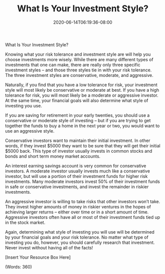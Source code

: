 ﻿---
title: "What Is Your Investment Style?"
date: 2020-06-14T06:19:36-08:00
description: "Text Files Tips for Web Success"
featured_image: "/images/Text Files.jpg"
tags: ["Text Files"]
---

What Is Your Investment Style?


Knowing what your risk tolerance and investment style are will help you choose investments more wisely. While there are many different types of investments that one can make, there are really only three specific investment styles – and those three styles tie in with your risk tolerance. The three investment styles are conservative, moderate, and aggressive.

Naturally, if you find that you have a low tolerance for risk, your investment style will most likely be conservative or moderate at best. If you have a high tolerance for risk, you will most likely be a moderate or aggressive investor. At the same time, your financial goals will also determine what style of investing you use.

If you are saving for retirement in your early twenties, you should use a conservative or moderate style of investing – but if you are trying to get together the funds to buy a home in the next year or two, you would want to use an aggressive style.

Conservative investors want to maintain their initial investment. In other words, if they invest $5000 they want to be sure that they will get their initial $5000 back. This type of investor usually invests in common stocks and bonds and short term money market accounts.

An interest earning savings account is very common for conservative investors. 
A moderate investor usually invests much like a conservative investor, but will use a portion of their investment funds for higher risk investments. Many moderate investors invest 50% of their investment funds in safe or conservative investments, and invest the remainder in riskier investments.

An aggressive investor is willing to take risks that other investors won’t take. They invest higher amounts of money in riskier ventures in the hopes of achieving larger returns – either over time or in a short amount of time. Aggressive investors often have all or most of their investment funds tied up in the stock market.

Again, determining what style of investing you will use will be determined by your financial goals and your risk tolerance. No matter what type of investing you do, however, you should carefully research that investment. Never invest without having all of the facts!


[Insert Your Resource Box Here]

(Words: 360)




